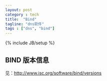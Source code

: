 ```yaml
---
layout: post
category : tech
title:  "Bind"
tagline: "dns软件"
tags : ["dns", "bind"] 
---
```

{% include JB/setup %}

## BIND 版本信息

见：http://www.isc.org/software/bind/versions
